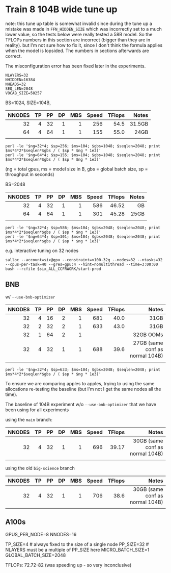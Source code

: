# Train 8 104B wide tune up

note: this tune up table is somewhat invalid since during the tune up a mistake was made in  `FFN_HIDDEN_SIZE` which was incorrectly set to a much lower value, so the tests below were really tested a 58B model. So the TFLOPs numbers in this section are incorrect (bigger than they are in reality). but I'm not sure how to fix it, since I don't think the formula applies when the model is lopsided. The numbers in sections afterwards are correct.

The misconfiguration error has been fixed later in the experiments.

```
NLAYERS=32
NHIDDEN=16384
NHEADS=32
SEQ_LEN=2048
VOCAB_SIZE=50257
```

BS=1024, SIZE=104B,

| NNODES |  TP |  PP |  DP | MBS | Speed | TFlops | Notes                 |
| -----: | --: | --: | --: | --: | ----: | -----: | --------------------: |
|     32 |   4 |  32 |   1 |   1 |   256 |   54.5 | 31.5GB                |
|     64 |   4 |  64 |   1 |   1 |   155 |   55.0 | 24GB                  |
|        |     |     |     |     |       |        |                       |

```
perl -le '$ng=32*4; $sp=256; $ms=104; $gbs=1048; $seqlen=2048; print $ms*4*2*$seqlen*$gbs / ( $sp * $ng * 1e3)'
perl -le '$ng=64*4; $sp=155; $ms=104; $gbs=1048; $seqlen=2048; print $ms*4*2*$seqlen*$gbs / ( $sp * $ng * 1e3)'
```

(ng = total gpus, ms = model size in B, gbs = global batch size, sp = throughput in seconds)

BS=2048


| NNODES |  TP |  PP |  DP | MBS | Speed | TFlops | Notes                 |
|  ----: | --: | --: | --: | --: | ----: | -----: | --------------------: |
|     32 |   4 |  32 |   1 |   1 |   586 |  46.52 | GB                    |
|     64 |   4 |  64 |   1 |   1 |   301 |  45.28 | 25GB                  |
|        |     |     |     |     |       |        |                       |


```
perl -le '$ng=32*4; $sp=586; $ms=104; $gbs=2048; $seqlen=2048; print $ms*4*2*$seqlen*$gbs / ( $sp * $ng * 1e3)'
perl -le '$ng=64*4; $sp=301; $ms=104; $gbs=2048; $seqlen=2048; print $ms*4*2*$seqlen*$gbs / ( $sp * $ng * 1e3)'
```



e.g. interactive tuning on 32 nodes

```
salloc --account=six@gpu --constraint=v100-32g --nodes=32 --ntasks=32 --cpus-per-task=40 --gres=gpu:4 --hint=nomultithread --time=3:00:00 bash --rcfile $six_ALL_CCFRWORK/start-prod
```




## BNB

w/ `--use-bnb-optimizer`

| NNODES |  TP |  PP |  DP | MBS | Speed | TFlops | Notes                           |
|  ----: | --: | --: | --: | --: | ----: | -----: | --------------------:           |
|     32 |   4 |  16 |   2 |   1 |   681 |   40.0 | 31GB                            |
|     32 |   2 |  32 |   2 |   1 |   633 |   43.0 | 31GB                            |
|     32 |   1 |  64 |   2 |   1 |       |        | 32GB OOMs                       |
|     32 |   4 |  32 |   1 |   1 |   688 |   39.6 | 27GB (same conf as normal 104B) |
|        |     |     |     |     |       |        |                                 |

```
perl -le '$ng=32*4; $sp=633; $ms=104; $gbs=2048; $seqlen=2048; print $ms*4*2*$seqlen*$gbs / ( $sp * $ng * 1e3)'
```

To ensure we are comparing apples to apples, trying to using the same allocations re-testing the baseline (but I'm not I get the same nodes all the time).

The baseline of 104B experiment w/o `--use-bnb-optimizer` that we have been using for all experiments

using the `main` branch:

| NNODES |  TP |  PP |  DP | MBS | Speed | TFlops | Notes                           |
|  ----: | --: | --: | --: | --: | ----: | -----: | --------------------:           |
|     32 |   4 |  32 |   1 |   1 | 696   |  39.17 | 30GB (same conf as normal 104B) |
|        |     |     |     |     |       |        |                                 |

using the old `big-science` branch

| NNODES |  TP |  PP |  DP | MBS | Speed | TFlops | Notes                           |
|  ----: | --: | --: | --: | --: | ----: | -----: | --------------------:           |
|     32 |   4 |  32 |   1 |   1 | 706   | 38.6   | 30GB (same conf as normal 104B) |
|        |     |     |     |     |       |        |                                 |



## A100s

GPUS_PER_NODE=8
NNODES=16


TP_SIZE=4    # always fixed to the size of a single node
PP_SIZE=32   # NLAYERS must be a multiple of PP_SIZE here
MICRO_BATCH_SIZE=1
GLOBAL_BATCH_SIZE=2048

TFLOPs: 72.72-82 (was speeding up - so very inconclusive)
